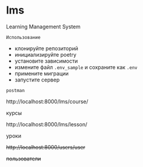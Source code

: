 # lms
Learning Management System

`Использование`
* клонируйте репозиторий 
* инициализируйте poetry
* установите зависимости
* измените файл `.env_sample` и сохраните как `.env`
* примените миграции
* запустите сервер

`postman`

http://localhost:8000/lms/course/

курсы

http://localhost:8000/lms/lesson/

уроки


~~http://localhost:8000/users/user~~

~~пользователи~~